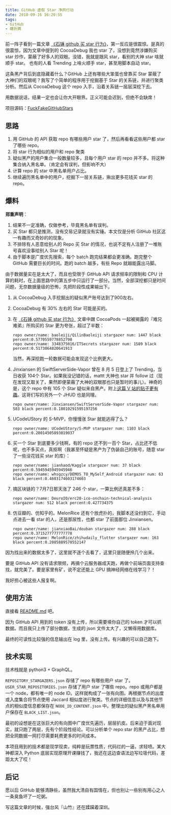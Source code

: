 ```yaml
---
title: GitHub 虚假 Star 净网行动
date: 2018-09-16 16:20:55
tags:
- GitHub
- 瞎折腾
---
```


前一阵子看到一篇文章 [《石锤 github 买 star 行为》](https://juejin.im/post/5b8c9310f265da4361530560)，第一反应是很震惊。是真的很震惊，因为文章中提到的 CocoaDebug 我也 star 了，没想到竟然涉嫌购买 star 炒作，蒙蔽了好多人的双眼。没错，我就是跟风 star，看别的大神 star 啥就顺手 star。 也有的人看 Trending 上啥火顺手 star，甚至用脚本自动 star。

这条黑产背后到底隐藏着什么？GitHub 上还有哪些大笨蛋也曾靠买 Star 蒙蔽了大神们的双眼呢？我写了个简单的程序用于挖掘基于 Star 的关系链，并进行聚类分析。然后从 CocoaDebug 这个 repo 入手，沿着关系链一层层深挖下去。

用数据说话，结果一定也会让你大开眼界。正义可能会迟到，但绝不会缺席！

项目源码：[FuckFakeGitHubStars](https://github.com/yulingtianxia/FuckFakeGitHubStars)

<!--more-->

## 思路

1. 用 GitHub 的 API 获取 repo 有哪些用户 star 了，然后再看看这些用户都 star 了哪些 repo。
2. 将 star 行为相似的用户和 repo 聚类
3. 疑似黑产的用户集合一般数量较多，且每个用户 star 的 repo 并不多。将这种集合纳入黑名单。（肯定会有误判，但影响不大）
4. 计算 repo 的 star 中黑名单用户占比。
5. 继续遍历黑名单中的用户，挖掘下一层关系链，揪出更多花钱买 star 的 repo。

## 爆料

**郑重声明**：

1. 结果不一定准确，仅做参考，毕竟黑名单有误判。
2. 买 Star 都只是推测，没有交易记录就没有实锤。本文仅是分析 GitHub 社区这一有趣而又奇妙的的现象。
3. 不排除有人恶意给别人的 Repo 买 Star 的情况，也说不定有人注册了一堆账号喜欢没事给别人 Star 呢！
4. 由于脚本是广度优先搜索，每个 batch 跑完结果都会更准确。跑完整个 GitHub 需要巨长的时间。跑的 batch 越多，有些 Repo 就越能露出马脚。

由于数据量实在是太大了，而且也受限于 GitHub API 请求频率的限制和 CPU 计算的耗时，在上面思路中的第五步中只运行了一部分。当然，全部深挖都只是时间问题，无奈数据量级的恐怖，先把阶段性成果输出下。

1. 从 CocoaDebug 入手挖掘出的疑似黑产账号达到了900左右。
2. CocoaDebug 有 30% 左右的 Star 可能是买的。
3. 在 [《石锤 github 买 star 行为》](https://juejin.im/post/5b8c9310f265da4361530560) 文章中跟 CocoaPods 一起被揭露的『难兄难弟』所购买的 Star 更为夸张，超过了半数：

    ```
    repo owner/name: baoleiji/QilinBaoleiji stargazer num: 1447 black percent:0.5770559778852798
    repo owner/name: 3348375016/ITSecrets stargazer num: 1589 black percent:0.5173064820641913
    ```
    当然，再深挖跑一轮数据可能会发现这个比例更大。
4. Jinxiansen 的 SwiftServerSide-Vapor 曾在 8 月 5 日登上了 Trending，当日收获 104个 Star。如果我没记错的话，mattt 大神也 star 并 follow 过（现在发现又取关了，果然即便蒙蔽了大神的双眼那也只是暂时的事儿）。神奇的是，这个 repo 中有 105 个 Star 疑似来自黑产。附上[这篇 V 站的贴子更有趣](https://www.v2ex.com/t/471479)。这哥们写的另外一个 JHUD 也是同理。

    ```
    repo owner/name: Jinxiansen/SwiftServerSide-Vapor stargazer num: 583 black percent:0.18010291595197256
    ```
5. UCodeUStory 的 S-MVP，你慢慢涨 Star 就能逃得了么？

    ```
    repo owner/name: UCodeUStory/S-MVP stargazer num: 1103 black percent:0.28014505893019037
    ```
6. 买一个 Star 到底要多少钱啊，有的 repo 还不到一百个 Star，占比还不低呢，也不多买点，真抠啊（我甚至怀疑是黑产为了伪装自己的账号，随意 star 了一些没花钱买 star 的库）：

    ```
    repo owner/name: jianhaod/Kaggle stargazer num: 37 black percent:0.5945945945945946
    repo owner/name: whsgzcy/DEMOS_TO_MySelf_Android stargazer num: 63 black percent:0.4603174603174603
    ```
    
7. 搞区块链的？7月7日那天涨了 246 个 star，一算比例还真差不多：

    ```
    repo owner/name: DeuroIO/erc20-ico-onchain-technical-analysis stargazer num: 512 black percent:0.427734375
    ```
    
8. 仿豆瓣的、仿知乎的。MelonRice 还有个放虎扑的，我脚本还没扫到它，手动点进去一看 star 的人，还是那尿性，也都 star 了前面那位 Jinxiansen。

    ```
    repo owner/name: jianxiaoBai/douban stargazer num: 288 black percent:0.3715277777777778
    repo owner/name: MelonRice/zhihudaily_flutter stargazer num: 163 black percent:0.2085889570552147
    ```

因为找出来的数据太多了，这里就不逐个去看了，这里只是随便拎几个出来。

要是 GitHub API 没有请求限频，再搞个云服务器成天跑，再做个前端页面支持查找，就完美了。要是家里有矿，说不定还能上 GPU 搞神经网络在线学习？！

我好担心被这些人报复啊。

## 使用方法

直接看 [README.md](https://github.com/yulingtianxia/FuckFakeGitHubStars/blob/master/README.md) 吧。

因为 GitHub API 用到的 token 没有上传，所以需要填你自己的 token 才可以抓数据。而且我只上传了部分数据，生成的 json 文件太大了，又懒得用数据库。

最终的可读性比较强的信息输出在 log 里，没有上传。有兴趣的可以自己跑下。

## 技术实现

技术栈就是 python3 + GraphQL。

`REPOSITORY_STARGAZERS.json` 存储了 repo 有哪些用户 star 了。`USER_STAR_REPOSITORIES.json` 存储了用户 star 了哪些 repo。repo 或用户都是一个 node，都有唯一的 node ID。这样就构成了一张有向图。再根据节点的出度或入度集合将节点使用 Jaccard 相似度进行聚类。节点的详细信息以及与其他节点的相似度信息都保存在 `NODE_ID_CONTENT.json` 中。整理出的疑似黑产黑名单用户保存在 `BLACK_LIST.json`。

最初的设想是在这张巨大的有向图中广度优先遍历，层层扒皮。后来迫于面对现实，就只跑了两层，先有个阶段性结论。可以分析单个 repo star 的黑产占比，想把全网数据一网打尽需要耗费更多的时间成本。

本项目用到的技术都是现学现卖，纯粹是玩票性质，代码烂的一逼，求轻喷。某大神都深入 Python 底层实现原理开课赚钱了，我还在这边查语法边写垃圾代码，差距太大了哎！

## 后记

愿以后 GitHub 能够清静些，虽然我大清自有国情在，但也别让一些别有用心之人一条臭鱼坏了一坨粥。

写这篇文章的时候，强台风『山竹』还在蹂躏着深圳。

